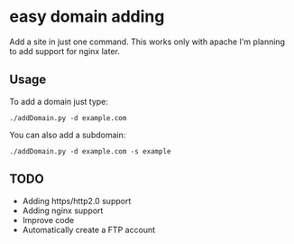 # easy domain adding
Add a site in just one command. This works only with apache I'm planning to add support for nginx later.

## Usage
To add a domain just type:
````
./addDomain.py -d example.com
````

You can also add a subdomain:
````
./addDomain.py -d example.com -s example
````

## TODO
- Adding https/http2.0 support
- Adding nginx support
- Improve code
- Automatically create a FTP account
